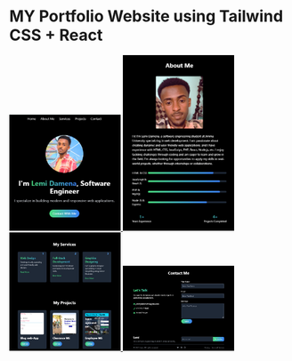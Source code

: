 # MY Portfolio Website using Tailwind CSS + React
<a href="https://github.com/JERMIDA/my-portfolio">  
  <img src="https://github.com/JERMIDA/my-portfolio/blob/main/home-page.png" alt="Image 1" width="200"/>  
</a>  
<a href="https://github.com/JERMIDA/my-portfolio">  
  <img src="https://github.com/JERMIDA/my-portfolio/blob/main/about-page.png" alt="Image 2" width="200"/>  
</a>  
<a href="https://github.com/JERMIDA/my-portfolio">  
  <img src="https://github.com/JERMIDA/my-portfolio/blob/main/servProj.png" alt="Image 3" width="200"/>  
</a>  
<a href="https://github.com/JERMIDA/my-portfolio">  
  <img src="https://github.com/JERMIDA/my-portfolio/blob/main/contact.png" alt="Image 4" width="200"/>  
</a>
